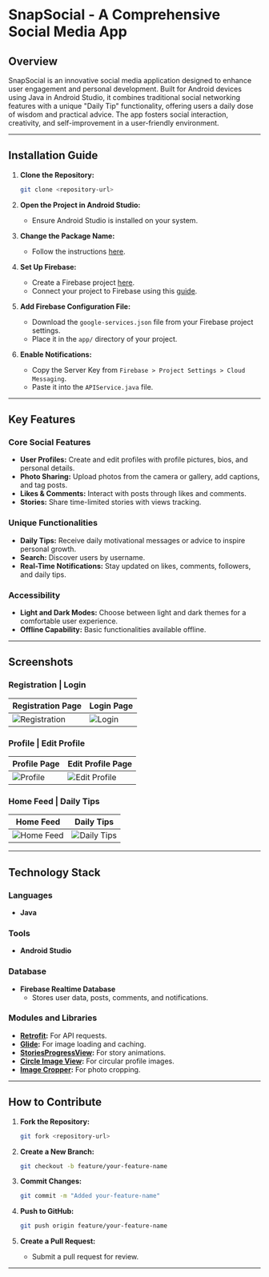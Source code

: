 # SnapSocial - A Comprehensive Social Media App

## Overview
SnapSocial is an innovative social media application designed to enhance user engagement and personal development. Built for Android devices using Java in Android Studio, it combines traditional social networking features with a unique "Daily Tip" functionality, offering users a daily dose of wisdom and practical advice. The app fosters social interaction, creativity, and self-improvement in a user-friendly environment.

---

## Installation Guide

1. **Clone the Repository:**
   ```bash
   git clone <repository-url>
   ```

2. **Open the Project in Android Studio:**
   - Ensure Android Studio is installed on your system.

3. **Change the Package Name:**
   - Follow the instructions [here](https://stackoverflow.com/questions/16804093/android-studio-rename-package).

4. **Set Up Firebase:**
   - Create a Firebase project [here](https://console.firebase.google.com/).
   - Connect your project to Firebase using this [guide](https://youtu.be/ggMPCD9hlaQ).

5. **Add Firebase Configuration File:**
   - Download the `google-services.json` file from your Firebase project settings.
   - Place it in the `app/` directory of your project.

6. **Enable Notifications:**
   - Copy the Server Key from `Firebase > Project Settings > Cloud Messaging`.
   - Paste it into the `APIService.java` file.

---

## Key Features

### Core Social Features
- **User Profiles:** Create and edit profiles with profile pictures, bios, and personal details.
- **Photo Sharing:** Upload photos from the camera or gallery, add captions, and tag posts.
- **Likes & Comments:** Interact with posts through likes and comments.
- **Stories:** Share time-limited stories with views tracking.

### Unique Functionalities
- **Daily Tips:** Receive daily motivational messages or advice to inspire personal growth.
- **Search:** Discover users by username.
- **Real-Time Notifications:** Stay updated on likes, comments, followers, and daily tips.

### Accessibility
- **Light and Dark Modes:** Choose between light and dark themes for a comfortable user experience.
- **Offline Capability:** Basic functionalities available offline.

---

## Screenshots
### Registration | Login
| Registration Page | Login Page |
|-------------------|------------|
| ![Registration](registration.gif) | ![Login](login.jpg) |

### Profile | Edit Profile
| Profile Page | Edit Profile Page |
|--------------|-------------------|
| ![Profile](profile.jpg) | ![Edit Profile](edit_profile.jpg) |

### Home Feed | Daily Tips
| Home Feed | Daily Tips |
|-----------|------------|
| ![Home Feed](home_feed.jpg) | ![Daily Tips](daily_tips.jpg) |

---

## Technology Stack

### Languages
- **Java**

### Tools
- **Android Studio**

### Database
- **Firebase Realtime Database**
  - Stores user data, posts, comments, and notifications.

### Modules and Libraries
- **[Retrofit](https://github.com/square/retrofit):** For API requests.
- **[Glide](https://github.com/bumptech/glide):** For image loading and caching.
- **[StoriesProgressView](https://github.com/shts/StoriesProgressView):** For story animations.
- **[Circle Image View](https://github.com/hdodenhof/CircleImageView):** For circular profile images.
- **[Image Cropper](https://github.com/ArthurHub/Android-Image-Cropper):** For photo cropping.

---

## How to Contribute

1. **Fork the Repository:**
   ```bash
   git fork <repository-url>
   ```

2. **Create a New Branch:**
   ```bash
   git checkout -b feature/your-feature-name
   ```

3. **Commit Changes:**
   ```bash
   git commit -m "Added your-feature-name"
   ```

4. **Push to GitHub:**
   ```bash
   git push origin feature/your-feature-name
   ```

5. **Create a Pull Request:**
   - Submit a pull request for review.

---

